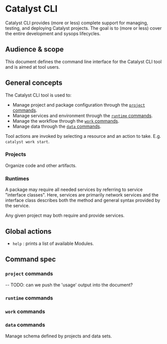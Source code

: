 # Catalyst CLI

Catalyst CLI provides (more or less) complete support for managing, testing, and deploying Catalyst projects. The goal is to (more or less) cover the entire development and sysops lifecycles.

## Audience & scope

This document defines the command line interface for the Catalyst CLI tool and is aimed at tool users.

## General concepts

The Catalyst CLI tool is used to:

* Manage project and package configuration through the [`project` commands](#project-commands).
* Manage services and environment through the [`runtime` commands](#runtime-commands).
* Manage the workflow through the [`work` commands](#work-commands).
* Manage data through the [`data` commands](#data-commands).

Tool actions are invoked by selecting a resource and an action to take. E.g. `catalyst work start`.


### Projects

Organize code and other artifacts.

### Runtimes

A package may require all needed services by referring to service "interface classes". Here, services are primarily network services and the interface class describes both the method and general syntax provided by the service.

Any given project may both require and provide services.

## Global actions

* `help` : prints a list of available Modules.

## Command spec

### `project` commands

-- TODO: can we push the 'usage' output into the document?

### `runtime` commands

### `work` commands

### `data` commands

Manage schema defined by projects and data sets.
